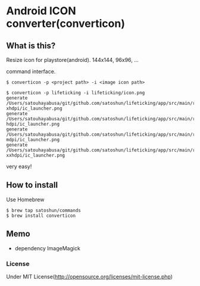 # Android ICON converter(converticon)

## What is this?

Resize icon for playstore(android). 144x144, 96x96, ...

command interface.

```shell
$ converticon -p <project path> -i <image icon path>
```

```shell
$ converticon -p lifeticking -i lifeticking/icon.png
generate /Users/satouhayabusa/git/github.com/satoshun/lifeticking/app/src/main/res/drawable-xhdpi/ic_launcher.png
generate /Users/satouhayabusa/git/github.com/satoshun/lifeticking/app/src/main/res/drawable-hdpi/ic_launcher.png
generate /Users/satouhayabusa/git/github.com/satoshun/lifeticking/app/src/main/res/drawable-mdpi/ic_launcher.png
generate /Users/satouhayabusa/git/github.com/satoshun/lifeticking/app/src/main/res/drawable-xxhdpi/ic_launcher.png
```

very easy!


## How to install

Use Homebrew

```shell
$ brew tap satoshun/commands
$ brew install converticon
```


## Memo

- dependency ImageMagick


### License

Under MIT License(http://opensource.org/licenses/mit-license.php)
